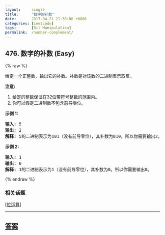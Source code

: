 ```yaml
---
layout:     single
title:      "数字的补数"
date:       2017-04-21 21:30:00 +0800
categories: [Leetcode]
tags:       [Bit Manipulation]
permalink:  /number-complement/
---
```


## 476. 数字的补数 (Easy)

{% raw %}

<p>给定一个正整数，输出它的补数。补数是对该数的二进制表示取反。</p>

<p><strong>注意:</strong></p>

<ol>
	<li>给定的整数保证在32位带符号整数的范围内。</li>
	<li>你可以假定二进制数不包含前导零位。</li>
</ol>

<p><strong>示例 1:</strong></p>

<pre>
<strong>输入:</strong> 5
<strong>输出:</strong> 2
<strong>解释:</strong> 5的二进制表示为101（没有前导零位），其补数为010。所以你需要输出2。
</pre>

<p><strong>示例 2:</strong></p>

<pre>
<strong>输入:</strong> 1
<strong>输出:</strong> 0
<strong>解释:</strong> 1的二进制表示为1（没有前导零位），其补数为0。所以你需要输出0。
</pre>

{% endraw %}

### 相关话题
  [[位运算](https://github.com/openset/leetcode/tree/master/tag/bit-manipulation/README.md)]

---

## [答案](https://github.com/openset/leetcode/tree/master/problems/number-complement)
